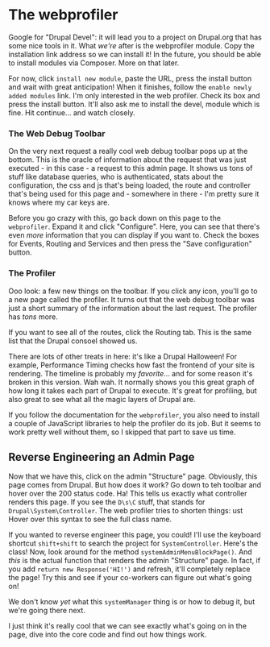 # The webprofiler

Google for "Drupal Devel": it will lead you to a project on Drupal.org that has some
nice tools in it. What *we're* after is the webprofiler module. Copy the installation
link address so we can install it! In the future, you should be able to install modules
via Composer. More on that later.

For now, click `install new module`, paste the URL, press the install button and
wait with great anticipation! When it finishes, follow the `enable newly added modules`
link. I'm only interested in the web profiler. Check its box and press the install
button. It'll also ask me to install the devel, module which is fine. Hit continue...
and watch closely.

### The Web Debug Toolbar

On the very next request a really cool web debug toolbar pops up at the bottom. This
is the oracle of information about the request that was just executed - in this case -
a request to this admin page. It shows us tons of stuff like database queries, who
is authenticated, stats about the configuration, the css and js that's being loaded,
the route and controller that's being used for this page and - somewhere in there -
I'm pretty sure it knows where my car keys are.

Before you go crazy with this, go back down on this page to the `webprofiler`. Expand
it and click "Configure". Here, you can see that there's even *more* information
that you can display if you want to. Check the boxes for Events, Routing and Services
and then press the "Save configuration" button.

### The Profiler

Ooo look: a few new things on the toolbar. If you click any icon, you'll go to a
new page called the profiler. It turns out that the web debug toolbar was just a
short summary of the information about the last request. The profiler has *tons*
more.

If you want to see all of the routes, click the Routing tab. This is the same list
that the Drupal consoel showed us.

There are lots of other treats in here: it's like a Drupal Halloween! For example,
Performance Timing checks how fast the frontend of your site is rendering. The timeline
is probably my *favorite*... and for some reason it's broken in this version. Wah wah.
It normally shows you this great graph of how long it takes each part of Drupal to
execute. It's great for profiling, but also great to see what all the magic layers
of Drupal are.

If you follow the documentation for the `webprofiler`, you also need to install a
couple of JavaScript libraries to help the profiler do its job. But it seems to work
pretty well without them, so I skipped that part to save us time.

## Reverse Engineering an Admin Page

Now that we have this, click on the admin "Structure" page. Obviously, this page comes
from Drupal. But how does it work? Go down to teh toolbar and hover over the 200
status code. Ha! This tells us exactly what controller renders this page. If you
see the `D\s\C` stuff, that stands for `Drupal\System\Controller`. The web profiler
tries to shorten things: ust Hover over this syntax to see the full class name.

If you wanted to reverse engineer this page, you could! I'll use the keyboard shortcut
`shift+shift` to search the project for `SystemController`. Here's the class! Now,
look around for the method `systemAdminMenuBlockPage()`. And *this* is the actual
function that renders the admin "Structure" page. In fact, if you add `return new Response('HI!')`
and refresh, it'll completely replace the page! Try this and see if your co-workers
can figure out what's going on!

We don't know *yet* what this `systemManager` thing is or how to debug it, but we're
going there next.

I just think it's really cool that we can see exactly what's going on in the page,
dive into the core code and find out how things work.
